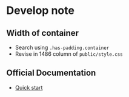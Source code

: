 # Develop note

## Width of container
- Search using `.has-padding.container`
- Revise in 1486 column of `public/style.css`

## Official Documentation
- [Quick start ](https://gohugo.io/getting-started/quick-start/)